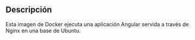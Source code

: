 ## Descripción

Esta imagen de Docker ejecuta una aplicación Angular servida a través de Nginx en una base de Ubuntu.